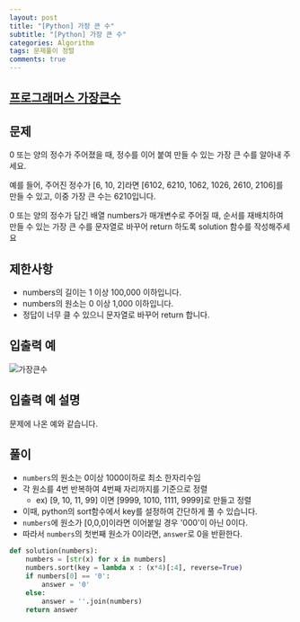 ```yaml
---
layout: post
title: "[Python] 가장 큰 수"
subtitle: "[Python] 가장 큰 수"
categories: Algorithm
tags: 문제풀이 정렬
comments: true
---
```


## [프로그래머스 가장큰수](https://programmers.co.kr/learn/courses/30/lessons/42746)

## 문제

0 또는 양의 정수가 주어졌을 때, 정수를 이어 붙여 만들 수 있는 가장 큰 수를 알아내 주세요.

예를 들어, 주어진 정수가 [6, 10, 2]라면 [6102, 6210, 1062, 1026, 2610, 2106]를 만들 수 있고, 이중 가장 큰 수는 6210입니다.

0 또는 양의 정수가 담긴 배열 numbers가 매개변수로 주어질 때, 순서를 재배치하여 만들 수 있는 가장 큰 수를 문자열로 바꾸어 return 하도록 solution 함수를 작성해주세요

## 제한사항

- numbers의 길이는 1 이상 100,000 이하입니다.
- numbers의 원소는 0 이상 1,000 이하입니다.
- 정답이 너무 클 수 있으니 문자열로 바꾸어 return 합니다.

## 입출력 예

![가장큰수](https://bernard-choi.github.io/assets/img/post_img/가장큰수.jpg)

## 입출력 예 설명

문제에 나온 예와 같습니다.

## 풀이

- `numbers`의 원소는 0이상 1000이하로 최소 한자리수임
- 각 원소를 4번 반복하여 4번째 자리까지를 기준으로 정렬
  - ex) [9, 10, 11, 99] 이면 [9999, 1010, 1111, 9999]로 만들고 정렬
- 이때, python의 sort함수에서 key를 설정하여 간단하게 풀 수 있습니다.
- `numbers`에 원소가 [0,0,0]이라면 이어붙일 경우 '000'이 아닌 0이다.
- 따라서 `numbers`의 첫번째 원소가 0이라면, `answer`로 0을 반환한다.


```python
def solution(numbers):
    numbers = [str(x) for x in numbers]
    numbers.sort(key = lambda x : (x*4)[:4], reverse=True)
    if numbers[0] == '0':
        answer = '0'
    else:
        answer = ''.join(numbers)
    return answer
```
